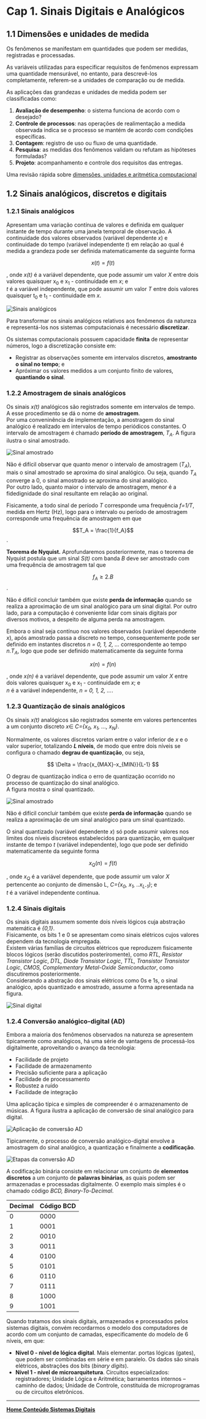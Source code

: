 # Cap 1. Sinais Digitais e Analógicos

## 1.1 Dimensões e unidades de medida

Os fenômenos se manifestam em quantidades que podem ser medidas, registradas e processadas.  

As variáveis utilizadas para especificar requisitos de fenômenos expressam uma quantidade mensurável, no entanto, para descrevê-los completamente, referem-se a unidades de comparação ou de medida.  

As aplicações das grandezas e unidades de medida podem ser classificadas como:

1. **Avaliação de desempenho**: o sistema funciona de acordo com o desejado?
2. **Controle de processos**: nas operações de realimentação a medida observada indica se o processo se mantém de acordo com condições específicas.
3. **Contagem**: registro de uso ou fluxo de uma quantidade.
4. **Pesquisa**: as medidas dos fenômenos validam ou refutam as hipóteses formuladas?
5. **Projeto**: acompanhamento e controle dos requisitos das entregas.

Uma revisão rápida sobre [dimensões, unidades e aritmética computacional](https://github.com/claytonjasilva/claytonjasilva.github.io/blob/main/arq_aulas/dimensoesUnidadesAritmeticaComputacional1.md)

## 1.2 Sinais analógicos, discretos e digitais

### 1.2.1 Sinais analógicos

Apresentam uma variação contínua de valores e definida em qualquer instante de tempo durante uma janela temporal de observação. 
A continuidade dos valores observados (variável dependente *x*) e continuidade do tempo (variável independente *t*) em relação ao qual é medida a grandeza pode ser definida matematicamente da seguinte forma

$$ x(t)=f(t) $$

, onde *x(t)* é a variável dependente, que pode assumir um valor *X* entre dois valores quaisquer x<sub>0</sub> e x<sub>1</sub> - continuidade em *x*; e  
*t* é a variável independente, que pode assumir um valor *T* entre dois valores quaisquer t<sub>0</sub> e t<sub>1</sub> - continuidade em *x*.

![Sinais analógicos](/sisdig_aulas/images_sisdig/analogico.jpg)

Para transformar os sinais analógicos relativos aos fenômenos da natureza e representá-los nos sistemas computacionais é necessário **discretizar**.

Os sistemas computacionais possuem capacidade **finita** de representar números, logo a discretização consiste em:  

- Registrar as observações somente em intervalos discretos, **amostranto o sinal no tempo**; e  
- Apróximar os valores medidos a um conjunto finito de valores, **quantiando o sinal**.

### 1.2.2 Amostragem de sinais analógicos

Os sinais *x(t)* analógicos são registrados somente em intervalos de tempo.  
A esse procedimento se dá o nome de **amostragem**.   
Por uma conveninência de implementação, a amostragem do sinal analógico é realizado em intervalos de tempo periódicos constantes. O intervalo de amostragem é chamado **período de amostragem**, *T<sub>A</sub>*. 
A figura ilustra o sinal amostrado.  

![Sinal amostrado](/sisdig_aulas/images_sisdig/amostrado.jpg)

Não é difícil observar que quanto menor o intervalo de amostragem (*T<sub>A</sub>*), mais o sinal amostrado se aproxima do sinal analógico. Ou seja, quando *T<sub>A</sub>* converge a 0, o sinal amostrado se aproxima do sinal analógico.  
Por outro lado, quanto maior o intervalo de amostragem, menor é a fidedignidade do sinal resultante em relação ao original.  

Fisicamente, a todo sinal de período *T* corresponde uma frequência *f=1/T*, medida em Hertz (Hz), logo para o intervalo ou período de amostragem corresponde uma frequência de amostragem em que 

$$T_A = \frac{1}{f_A}$$.  

**Teorema de Nyquist.** Aprofundaremos posteriormente, mas o teorema de Nyquist postula que um sinal *S(t)* com banda *B* deve ser amostrado com uma frequência de amostragem tal que

$$f_A≥2.B$$.

Não é difícil concluir também que existe **perda de informação** quando se realiza a aproximação
de um sinal analógico para um sinal digital. Por outro lado, para a computação é conveniente lidar com sinais digitais por diversos motivos, a despeito de alguma perda na amostragem.  

Embora o sinal seja contínuo nos valores observados (variável dependente *x*), após amostrado passa a discreto no tempo, consequentemente pode ser definido em instantes discretos *n = 0, 1, 2, ...* correspondente ao tempo *n.T<sub>A</sub>*, logo que pode ser definido matematicamente da seguinte forma

$$ x(n)=f(n) $$

, onde *x(n)* é a variável dependente, que pode assumir um valor *X* entre dois valores quaisquer x<sub>0</sub> e x<sub>1</sub> - continuidade em *x*; e  
*n* é a variável independente, *n = 0, 1, 2, ...*.

### 1.2.3 Quantização de sinais analógicos

Os sinais *x(t)* analógicos são registrados somente em valores pertencentes a um conjunto discreto $x\in$ *C={x<sub>0</sub>, x<sub>1</sub>, ..., x<sub>N</sub>}*.  

Normalmente, os valores discretos variam entre o valor inferior de *x* e o valor superior, totalizando ***L* níveis**, de modo que entre dois níveis se configura o chamado **degrau de quantização**, ou seja,  

$$ \Delta = \frac{x_{MAX}-x_{MIN}}{L-1} $$

O degrau de quantização indica o erro de quantização ocorrido no processo de quantização do sinal analógico.  
A figura mostra o sinal quantizado.

![Sinal amostrado](/sisdig_aulas/images_sisdig/quantizado.jpg)

Não é difícil concluir também que existe **perda de informação** quando se realiza a aproximação
de um sinal analógico para um sinal quantizado.  

O sinal quantizado (variável dependente *x*) só pode assumir valores nos limites dos níveis discreteos estabelecidos para quantização, em qualquer instante de tempo *t* (variável independente), logo que pode ser definido matematicamente da seguinte forma

$$ x_Q(n)=f(t) $$

, onde *x<sub>Q</sub>* é a variável dependente, que pode assumir um valor *X* pertencente ao conjunto de dimensão L, *C={x<sub>0</sub>, x<sub>1</sub>, ..x<sub>L-1</sub>}*; e   
*t* é a variável independente contínua.

### 1.2.4 Sinais digitais

Os sinais digitais assumem somente dois níveis lógicos cuja abstração matemática é *{0,1}*.  
Fisicamente, os bits 1 e 0 se apresentam como sinais elétricos cujos valores dependem da tecnologia empregada.  
Existem várias famílias de circuitos elétricos que reproduzem fisicamente blocos lógicos (serão discutidos posteriromente), como *RTL, Resistor Transistor Logic*, *DTL, Diode Transistor Logic*, *TTL, Transistor Transistor Logic*, *CMOS, Complementary Metal-Oxide Semiconductor*, como discutiremos posteriormente.  
Considerando a abstração dos sinais elétricos como 0s e 1s, o sinal analógico, após quantizado e amostrado, assume a forma apresentada na figura.  

![Sinal digital](/sisdig_aulas/images_sisdig/digital.jpg)

### 1.2.4 Conversão analógico-digital (AD)

Embora a maioria dos fenômenos observados na natureza se apresentem tipicamente como analógicos, há uma série de vantagens de processá-los digitalmente, aproveitando o avanço da tecnologia:

- Facilidade de projeto
- Facilidade de armazenamento
- Precisão suficiente para a aplicação
- Facilidade de processamento
- Robustez a ruído
- Facilidade de integração  

Uma aplicação típica e simples de compreender é o armazenamento de músicas. A figura ilustra a aplicação de conversão de sinal analógico para digital.

![Aplicação de conversão AD](/sisdig_aulas/images_sisdig/aplicacao_AD.jpg)

Tipicamente, o processo de conversão analógico-digital envolve a amostragem do sinal analógico, 
a quantização e finalmente a **codificação**.  

![Etapas da conversão AD](/sisdig_aulas/images_sisdig/conversao_AD.jpg)

A codificação binária consiste em relacionar um conjunto de **elementos discretos** a um conjunto de **palavras binárias**, as quais podem ser armazenadas e processadas digitalmente.  O exemplo mais simples é o chamado código *BCD, Binary-To-Decimal*.  

| Decimal | Código BCD |
| ------- | ---------- |
| 0 | 0000 |
| 1 | 0001 |
| 2 | 0010 |
| 3 | 0011 |
| 4 | 0100 |
| 5 | 0101 |
| 6 | 0110 |
| 7 | 0111 |
| 8 | 1000 |
| 9 | 1001 |

Quando tratamos dos sinais digitais, armazenados e processados pelos sistemas digitais, convém recordarmos o modelo dos computadores de acordo com um conjunto de camadas, especificamente do modelo de 6 níveis, em que:

- **Nível 0 - nível de lógica digital**. Mais elementar. portas lógicas (gates), que podem ser combinadas em série e em paralelo. Os dados são sinais elétricos, abstrações  dos bits (*binary digits*).
- **Nível 1 - nível de microarquitetura**. Circuitos especializados: registradores; Unidade Lógica e Aritmética; barramentos internos – caminho de dados; Unidade de Controle, constituída de microprogramas ou de circuitos eletrônicos.

___
**[Home Conteúdo Sistemas Digitais](https://github.com/claytonjasilva/claytonjasilva.github.io/blob/main/sisdig_aulas.md)**  